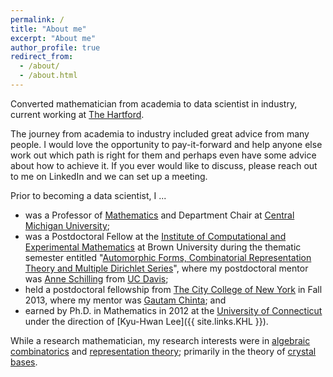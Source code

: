 ```yaml
---
permalink: /
title: "About me"
excerpt: "About me"
author_profile: true
redirect_from:
  - /about/
  - /about.html
---
```


Converted mathematician from academia to data scientist in industry, current working at [The Hartford](https://www.thehartford.com).

The journey from academia to industry included great advice from many people.  I would love the opportunity to pay-it-forward and help anyone else work out which path is right for them and perhaps even have some advice about how to achieve it.  If you ever would like to discuss, please reach out to me on LinkedIn and we can set up a meeting.  

Prior to becoming a data scientist, I ...
- was a Professor of [Mathematics](https://www.cmich.edu/colleges/se/math/Pages/default.aspx) and Department Chair at [Central Michigan University](https://www.cmich.edu);
- was a Postdoctoral Fellow at the [Institute of Computational and Experimental Mathematics](https://icerm.brown.edu) at Brown University during the thematic semester entitled "[Automorphic Forms, Combinatorial Representation Theory and Multiple Dirichlet Series](https://icerm.brown.edu/programs/sp-s13/)", where my postdoctoral mentor was [Anne Schilling](https://www.math.ucdavis.edu/~anne/) from [UC Davis](https://www.math.ucdavis.edu);
- held a postdoctoral fellowship from [The City College of New York](https://math.sci.ccny.cuny.edu) in Fall 2013, where my mentor was [Gautam Chinta](https://chinta.ccny.cuny.edu); and
- earned by Ph.D. in Mathematics in 2012 at the [University of Connecticut](https://math.uconn.edu) under the direction of [Kyu-Hwan Lee]({{ site.links.KHL }}).

While a research mathematician, my research interests were in [algebraic combinatorics](https://en.wikipedia.org/wiki/Algebraic_combinatorics) and [representation theory](https://en.wikipedia.org/wiki/Representation_theory); primarily in the theory of [crystal bases](https://en.wikipedia.org/wiki/Crystal_base).